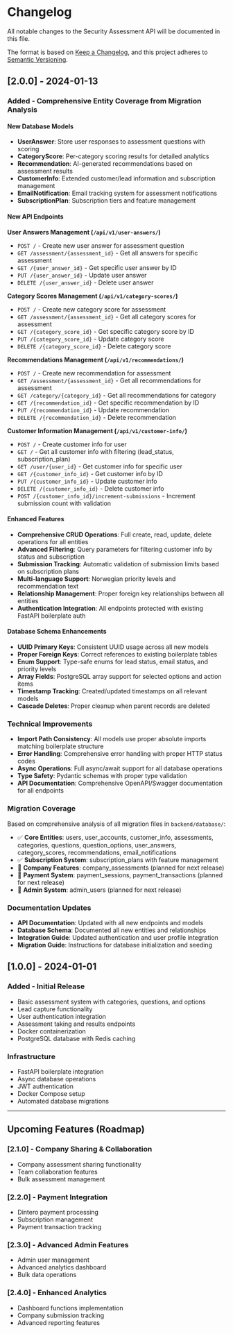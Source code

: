 # Changelog

All notable changes to the Security Assessment API will be documented in this file.

The format is based on [Keep a Changelog](https://keepachangelog.com/en/1.0.0/),
and this project adheres to [Semantic Versioning](https://semver.org/spec/v2.0.0.html).

## [2.0.0] - 2024-01-13

### Added - Comprehensive Entity Coverage from Migration Analysis

#### New Database Models
- **UserAnswer**: Store user responses to assessment questions with scoring
- **CategoryScore**: Per-category scoring results for detailed analytics
- **Recommendation**: AI-generated recommendations based on assessment results
- **CustomerInfo**: Extended customer/lead information and subscription management
- **EmailNotification**: Email tracking system for assessment notifications
- **SubscriptionPlan**: Subscription tiers and feature management

#### New API Endpoints

**User Answers Management (`/api/v1/user-answers/`)**
- `POST /` - Create new user answer for assessment question
- `GET /assessment/{assessment_id}` - Get all answers for specific assessment
- `GET /{user_answer_id}` - Get specific user answer by ID
- `PUT /{user_answer_id}` - Update user answer
- `DELETE /{user_answer_id}` - Delete user answer

**Category Scores Management (`/api/v1/category-scores/`)**
- `POST /` - Create new category score for assessment
- `GET /assessment/{assessment_id}` - Get all category scores for assessment
- `GET /{category_score_id}` - Get specific category score by ID
- `PUT /{category_score_id}` - Update category score
- `DELETE /{category_score_id}` - Delete category score

**Recommendations Management (`/api/v1/recommendations/`)**
- `POST /` - Create new recommendation for assessment
- `GET /assessment/{assessment_id}` - Get all recommendations for assessment
- `GET /category/{category_id}` - Get all recommendations for category
- `GET /{recommendation_id}` - Get specific recommendation by ID
- `PUT /{recommendation_id}` - Update recommendation
- `DELETE /{recommendation_id}` - Delete recommendation

**Customer Information Management (`/api/v1/customer-info/`)**
- `POST /` - Create customer info for user
- `GET /` - Get all customer info with filtering (lead_status, subscription_plan)
- `GET /user/{user_id}` - Get customer info for specific user
- `GET /{customer_info_id}` - Get customer info by ID
- `PUT /{customer_info_id}` - Update customer info
- `DELETE /{customer_info_id}` - Delete customer info
- `POST /{customer_info_id}/increment-submissions` - Increment submission count with validation

#### Enhanced Features
- **Comprehensive CRUD Operations**: Full create, read, update, delete operations for all entities
- **Advanced Filtering**: Query parameters for filtering customer info by status and subscription
- **Submission Tracking**: Automatic validation of submission limits based on subscription plans
- **Multi-language Support**: Norwegian priority levels and recommendation text
- **Relationship Management**: Proper foreign key relationships between all entities
- **Authentication Integration**: All endpoints protected with existing FastAPI boilerplate auth

#### Database Schema Enhancements
- **UUID Primary Keys**: Consistent UUID usage across all new models
- **Proper Foreign Keys**: Correct references to existing boilerplate tables
- **Enum Support**: Type-safe enums for lead status, email status, and priority levels
- **Array Fields**: PostgreSQL array support for selected options and action items
- **Timestamp Tracking**: Created/updated timestamps on all relevant models
- **Cascade Deletes**: Proper cleanup when parent records are deleted

### Technical Improvements
- **Import Path Consistency**: All models use proper absolute imports matching boilerplate structure
- **Error Handling**: Comprehensive error handling with proper HTTP status codes
- **Async Operations**: Full async/await support for all database operations
- **Type Safety**: Pydantic schemas with proper type validation
- **API Documentation**: Comprehensive OpenAPI/Swagger documentation for all endpoints

### Migration Coverage
Based on comprehensive analysis of all migration files in `backend/database/`:
- ✅ **Core Entities**: users, user_accounts, customer_info, assessments, categories, questions, question_options, user_answers, category_scores, recommendations, email_notifications
- ✅ **Subscription System**: subscription_plans with feature management
- 🔄 **Company Features**: company_assessments (planned for next release)
- 🔄 **Payment System**: payment_sessions, payment_transactions (planned for next release)
- 🔄 **Admin System**: admin_users (planned for next release)

### Documentation Updates
- **API Documentation**: Updated with all new endpoints and models
- **Database Schema**: Documented all new entities and relationships
- **Integration Guide**: Updated authentication and user profile integration
- **Migration Guide**: Instructions for database initialization and seeding

## [1.0.0] - 2024-01-01

### Added - Initial Release
- Basic assessment system with categories, questions, and options
- Lead capture functionality
- User authentication integration
- Assessment taking and results endpoints
- Docker containerization
- PostgreSQL database with Redis caching

### Infrastructure
- FastAPI boilerplate integration
- Async database operations
- JWT authentication
- Docker Compose setup
- Automated database migrations

---

## Upcoming Features (Roadmap)

### [2.1.0] - Company Sharing & Collaboration
- Company assessment sharing functionality
- Team collaboration features
- Bulk assessment management

### [2.2.0] - Payment Integration
- Dintero payment processing
- Subscription management
- Payment transaction tracking

### [2.3.0] - Advanced Admin Features
- Admin user management
- Advanced analytics dashboard
- Bulk data operations

### [2.4.0] - Enhanced Analytics
- Dashboard functions implementation
- Company submission tracking
- Advanced reporting features
